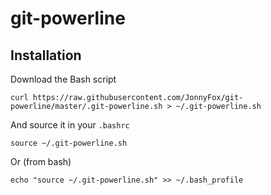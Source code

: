 # git-powerline
## Installation

Download the Bash script

    curl https://raw.githubusercontent.com/JonnyFox/git-powerline/master/.git-powerline.sh > ~/.git-powerline.sh

And source it in your `.bashrc`

    source ~/.git-powerline.sh

Or (from bash)

    echo "source ~/.git-powerline.sh" >> ~/.bash_profile

